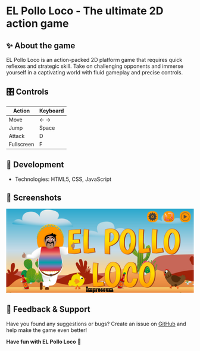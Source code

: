 # **EL Pollo Loco - The ultimate 2D action game**

## ✨ About the game

EL Pollo Loco is an action-packed 2D platform game that requires quick reflexes and strategic skill. Take on challenging opponents and immerse yourself in a captivating world with fluid gameplay and precise controls.

## 🎛 Controls
| Action | Keyboard |
|---------------|-----------|
| Move | ← → |
| Jump | Space |
| Attack | D |
| Fullscreen | F |

## 🔧 Development
- Technologies: HTML5, CSS, JavaScript

## 📸 Screenshots

![](https://raw.githubusercontent.com/MarcoLenschau/Portfolio/refs/heads/main/public/assets/img/screenshots/el-pollo-loco.png)

## 💬 Feedback & Support
Have you found any suggestions or bugs? Create an issue on [GitHub](https://github.com/MarcoLenschau/EL-Pollo-Loco/issues) and help make the game even better!

**Have fun with EL Pollo Loco** 🚀
